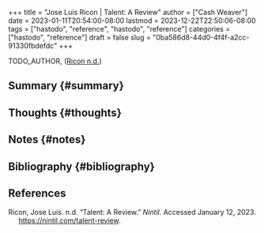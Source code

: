 +++
title = "Jose Luis Ricon | Talent: A Review"
author = ["Cash Weaver"]
date = 2023-01-11T20:54:00-08:00
lastmod = 2023-12-22T22:50:06-08:00
tags = ["hastodo", "reference", "hastodo", "reference"]
categories = ["hastodo", "reference"]
draft = false
slug = "0ba586d8-44d0-4f4f-a2cc-91330fbdefdc"
+++

TODO_AUTHOR, (<a href="#citeproc_bib_item_1">Ricon n.d.</a>)


## Summary {#summary}


## Thoughts {#thoughts}


## Notes {#notes}


## Bibliography {#bibliography}

## References

<style>.csl-entry{text-indent: -1.5em; margin-left: 1.5em;}</style><div class="csl-bib-body">
  <div class="csl-entry"><a id="citeproc_bib_item_1"></a>Ricon, Jose Luis. n.d. “Talent: A Review.” <i>Nintil</i>. Accessed January 12, 2023. <a href="https://nintil.com/talent-review">https://nintil.com/talent-review</a>.</div>
</div>
